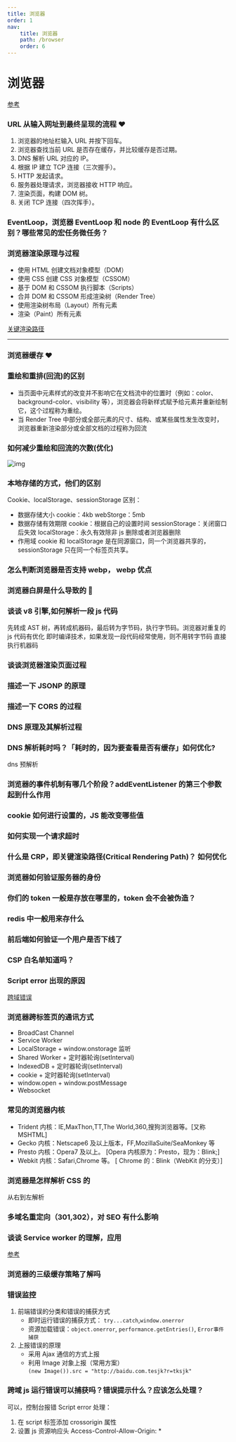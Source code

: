 ```yaml
---
title: 浏览器
order: 1
nav:
    title: 浏览器
    path: /browser
    order: 6
---
```


# 浏览器

[参考](https://juejin.cn/post/6844904040346681358)

### URL 从输入网址到最终呈现的流程 ❤️

1. 浏览器的地址栏输入 URL 并按下回车。
2. 浏览器查找当前 URL 是否存在缓存，并比较缓存是否过期。
3. DNS 解析 URL 对应的 IP。
4. 根据 IP 建立 TCP 连接（三次握手）。
5. HTTP 发起请求。
6. 服务器处理请求，浏览器接收 HTTP 响应。
7. 渲染页面，构建 DOM 树。
8. 关闭 TCP 连接（四次挥手）。

### EventLoop，浏览器 EventLoop 和 node 的 EventLoop 有什么区别？哪些常见的宏任务微任务？

### 浏览器渲染原理与过程

-   使用 HTML 创建文档对象模型（DOM）
-   使用 CSS 创建 CSS 对象模型（CSSOM）
-   基于 DOM 和 CSSOM 执行脚本（Scripts）
-   合并 DOM 和 CSSOM 形成渲染树（Render Tree）
-   使用渲染树布局（Layout）所有元素
-   渲染（Paint）所有元素

[关键渲染路径](https://mp.weixin.qq.com/s?__biz=MzA5NzkwNDk3MQ==&mid=2650588806&idx=1&sn=408a54e7c8102fd6944c9a40b119015a&scene=21#wechat_redirect)

---

### 浏览器缓存 ❤️

### 重绘和重排(回流)的区别

-   当页面中元素样式的改变并不影响它在文档流中的位置时（例如：color、background-color、visibility 等），浏览器会将新样式赋予给元素并重新绘制它，这个过程称为重绘。
-   当 Render Tree 中部分或全部元素的尺寸、结构、或某些属性发生改变时，浏览器重新渲染部分或全部文档的过程称为回流

### 如何减少重绘和回流的次数(优化)

![img](https://p9-juejin.byteimg.com/tos-cn-i-k3u1fbpfcp/345c2632d626430c88569741450c9309~tplv-k3u1fbpfcp-zoom-1.image?imageslim)

### 本地存储的方式，他们的区别

Cookie、localStorage、sessionStorage
区别：

-   数据存储大小
    cookie：4kb
    webStorge：5mb
-   数据存储有效期限
    cookie：根据自己的设置时间
    sessionStorage：关闭窗口后失效
    localStorage：永久有效除非 js 删除或者浏览器删除
-   作用域
    cookie 和 localStorage 是在同源窗口，同一个浏览器共享的，sessionStorage 只在同一个标签页共享。

### 怎么判断浏览器是否支持 webp， webp 优点

### 浏览器白屏是什么导致的 🧡

### 谈谈 v8 引擎,如何解析一段 js 代码

先转成 AST 树，再转成机器码，最后转为字节码，执行字节码。浏览器对重复的 js 代码有优化 即时编译技术，如果发现一段代码经常使用，则不用转字节码 直接执行机器码

### 谈谈浏览器渲染页面过程

### 描述一下 JSONP 的原理

### 描述一下 CORS 的过程

### DNS 原理及其解析过程

### DNS 解析耗时吗？「耗时的，因为要查看是否有缓存」如何优化?

dns 预解析

### 浏览器的事件机制有哪几个阶段？addEventListener 的第三个参数起到什么作用

### cookie 如何进行设置的，JS 能改变哪些值

### 如何实现一个请求超时

### 什么是 CRP，即关键渲染路径(Critical Rendering Path)？ 如何优化

### 浏览器如何验证服务器的身份

### 你们的 token 一般是存放在哪里的，token 会不会被伪造？

### redis 中一般用来存什么

### 前后端如何验证一个用户是否下线了

### CSP 白名单知道吗？

### Script error 出现的原因

[跨域错误](https://www.alibabacloud.com/help/zh/doc-detail/88579.htm)

### 浏览器跨标签页的通讯方式

-   BroadCast Channel
-   Service Worker
-   LocalStorage + window.onstorage 监听
-   Shared Worker + 定时器轮询(setInterval)
-   IndexedDB + 定时器轮询(setInterval)
-   cookie + 定时器轮询(setInterval)
-   window.open + window.postMessage
-   Websocket

### 常见的浏览器内核

-   Trident 内核：IE,MaxThon,TT,The World,360,搜狗浏览器等。[又称 MSHTML]
-   Gecko 内核：Netscape6 及以上版本，FF,MozillaSuite/SeaMonkey 等
-   Presto 内核：Opera7 及以上。 [Opera 内核原为：Presto，现为：Blink;]
-   Webkit 内核：Safari,Chrome 等。 [ Chrome 的：Blink（WebKit 的分支）]

### 浏览器是怎样解析 CSS 的

从右到左解析

### 多域名重定向（301,302），对 SEO 有什么影响

### 谈谈 Service worker 的理解，应用

[参考](https://juejin.cn/post/6844904082721767431)

### 浏览器的三级缓存策略了解吗

### 错误监控

1. 前端错误的分类和错误的捕获方式
    - 即时运行错误的捕获方式： `try...catch`,`window.onerror`
    - 资源加载错误：`object.onerror`, `performance.getEntries()`, `Error事件捕获`
2. 上报错误的原理
    - 采用 Ajax 通信的方式上报
    - 利用 Image 对象上报（常用方案）  
      `(new Image()).src = "http://baidu.com.tesjk?r=tksjk"`

### 跨域 js 运行错误可以捕获吗？错误提示什么？应该怎么处理？

可以，控制台报错 Script error
处理：

1. 在 script 标签添加 crossorigin 属性
2. 设置 js 资源响应头 Access-Control-Allow-Origin: \*
